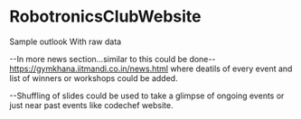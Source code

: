 # RobotronicsClubWebsite


Sample outlook With raw data


--In more news section...similar to this could be done--
https://gymkhana.iitmandi.co.in/news.html
where deatils of every event and list of winners or workshops could be added. 

--Shuffling of slides could be used to take a glimpse of ongoing events or just near past events like codechef website.
